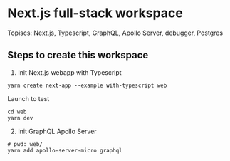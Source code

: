 Next.js full-stack workspace
============================

Topiscs: Next.js, Typescript, GraphQL, Apollo Server, debugger, Postgres

Steps to create this workspace
------------------------------

1. Init Next.js webapp with Typescript

```
yarn create next-app --example with-typescript web
```

Launch to test

```
cd web
yarn dev 
```

2. Init GraphQL Apollo Server

```
# pwd: web/
yarn add apollo-server-micro graphql
```

